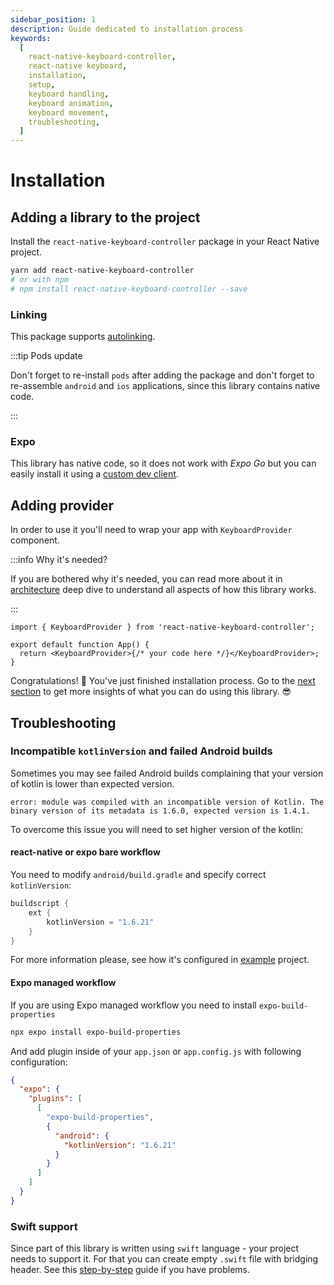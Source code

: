 ```yaml
---
sidebar_position: 1
description: Guide dedicated to installation process
keywords:
  [
    react-native-keyboard-controller,
    react-native keyboard,
    installation,
    setup,
    keyboard handling,
    keyboard animation,
    keyboard movement,
    troubleshooting,
  ]
---
```


# Installation

## Adding a library to the project

Install the `react-native-keyboard-controller` package in your React Native project.

```bash
yarn add react-native-keyboard-controller
# or with npm
# npm install react-native-keyboard-controller --save
```

### Linking

This package supports [autolinking](https://github.com/react-native-community/cli/blob/master/docs/autolinking.md).

:::tip Pods update

Don't forget to re-install `pods` after adding the package and don't forget to re-assemble `android` and `ios` applications, since this library contains native code.

:::

### Expo

This library has native code, so it does not work with _Expo Go_ but you can easily install it using a [custom dev client](https://docs.expo.dev/development/getting-started/).

## Adding provider

In order to use it you'll need to wrap your app with `KeyboardProvider` component.

:::info Why it's needed?

If you are bothered why it's needed, you can read more about it in [architecture](./recipes/platform-differences.md) deep dive to understand all aspects of how this library works.

:::

```tsx
import { KeyboardProvider } from 'react-native-keyboard-controller';

export default function App() {
  return <KeyboardProvider>{/* your code here */}</KeyboardProvider>;
}
```

Congratulations! 🎉 You've just finished installation process. Go to the [next section](./guides/first-animation.md) to get more insights of what you can do using this library. 😎

## Troubleshooting

### Incompatible `kotlinVersion` and failed Android builds

Sometimes you may see failed Android builds complaining that your version of kotlin is lower than expected version.

`error: module was compiled with an incompatible version of Kotlin. The binary version of its metadata is 1.6.0, expected version is 1.4.1.`

To overcome this issue you will need to set higher version of the kotlin:

#### react-native or expo bare workflow

You need to modify `android/build.gradle` and specify correct `kotlinVersion`:

```java
buildscript {
    ext {
        kotlinVersion = "1.6.21"
    }
}
```

For more information please, see how it's configured in [example](https://github.com/kirillzyusko/react-native-keyboard-controller/blob/9d0e63712a2f55dab0f6f3f95398567bb9ca1efa/example/android/build.gradle#L9) project.

#### Expo managed workflow

If you are using Expo managed workflow you need to install `expo-build-properties`

```sh
npx expo install expo-build-properties
```

And add plugin inside of your `app.json` or `app.config.js` with following configuration:

```json
{
  "expo": {
    "plugins": [
      [
        "expo-build-properties",
        {
          "android": {
            "kotlinVersion": "1.6.21"
          }
        }
      ]
    ]
  }
}
```

### Swift support

Since part of this library is written using `swift` language - your project needs to support it. For that you can create empty `.swift` file with bridging header. See this [step-by-step](https://stackoverflow.com/a/56176956/9272042) guide if you have problems.
